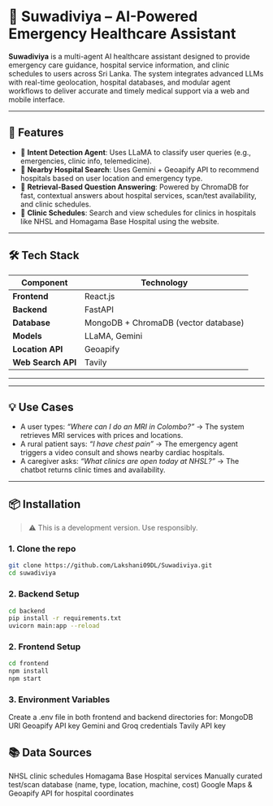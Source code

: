# 🏥 Suwadiviya – AI-Powered Emergency Healthcare Assistant

**Suwadiviya** is a multi-agent AI healthcare assistant designed to provide emergency care guidance, hospital service information, and clinic schedules to users across Sri Lanka. The system integrates advanced LLMs with real-time geolocation, hospital databases, and modular agent workflows to deliver accurate and timely medical support via a web and mobile interface.

---

## 🚀 Features

- 🧠 **Intent Detection Agent**: Uses LLaMA to classify user queries (e.g., emergencies, clinic info, telemedicine).
- 📍 **Nearby Hospital Search**: Uses Gemini + Geoapify API to recommend hospitals based on user location and emergency type.
- 🔎 **Retrieval-Based Question Answering**: Powered by ChromaDB for fast, contextual answers about hospital services, scan/test availability, and clinic schedules.
- 📆 **Clinic Schedules**: Search and view schedules for clinics in hospitals like NHSL and Homagama Base Hospital using the website.


---

## 🛠️ Tech Stack

| Component           | Technology                        |
|---------------------|------------------------------------|
| **Frontend**        | React.js                           |
| **Backend**         | FastAPI                            |
| **Database**        | MongoDB + ChromaDB (vector database) |
| **Models**          | LLaMA, Gemini   |
| **Location API**    | Geoapify                           |
| **Web Search API**    | Tavily                          |

---

---

## 💡 Use Cases

- A user types: _“Where can I do an MRI in Colombo?”_ → The system retrieves MRI services with prices and locations.
- A rural patient says: _“I have chest pain”_ → The emergency agent triggers a video consult and shows nearby cardiac hospitals.
- A caregiver asks: _“What clinics are open today at NHSL?”_ → The chatbot returns clinic times and availability.

---

## 📦 Installation

> ⚠️ This is a development version. Use responsibly.

### 1. Clone the repo

```bash
git clone https://github.com/Lakshani09DL/Suwadiviya.git
cd suwadiviya
```
### 2. Backend Setup
```bash
cd backend
pip install -r requirements.txt
uvicorn main:app --reload
```
### 2. Frontend Setup
```bash
cd frontend
npm install
npm start
```
### 3. Environment Variables
Create a .env file in both frontend and backend directories for:
MongoDB URI
Geoapify API key
Gemini and Groq credentials
Tavily API key

## 📚 Data Sources
NHSL clinic schedules
Homagama Base Hospital services
Manually curated test/scan database (name, type, location, machine, cost)
Google Maps & Geoapify API for hospital coordinates



